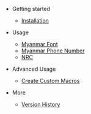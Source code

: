 - Getting started

  - [Installation](installation.md)

- Usage

  - [Myanmar Font](myanmar-font.md)
  - [Myanmar Phone Number](myanmar-phone-number.md)
  - [NRC](nrc.md)

- Advanced Usage

  - [Create Custom Macros](create-custom-macros.md)

- More

  - [Version History](version-history.md)
